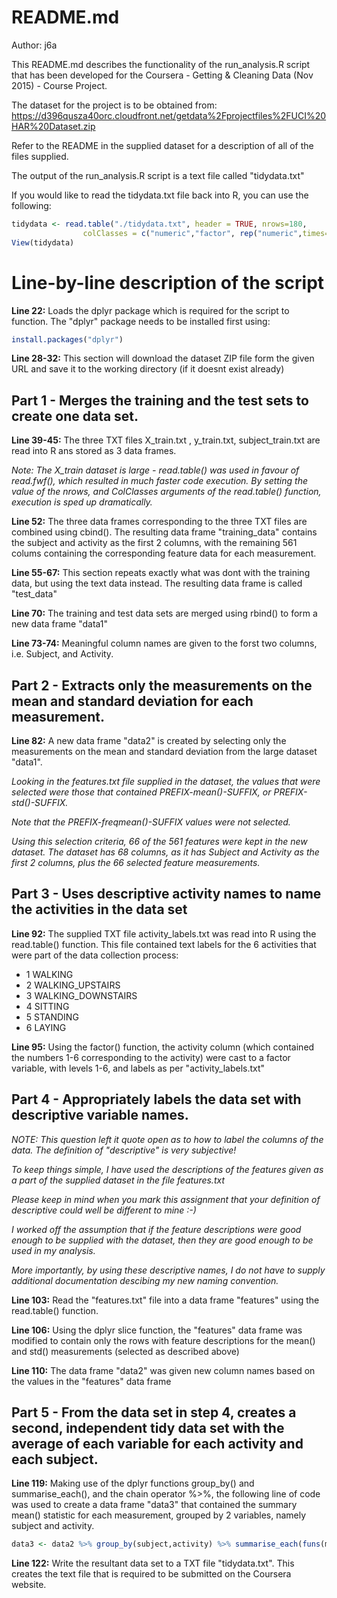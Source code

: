 # README.md

Author: j6a

This README.md describes the functionality of the run_analysis.R script that has been
developed for the Coursera  - Getting & Cleaning Data (Nov 2015) - Course Project.

The dataset for the project is to be obtained from:
https://d396qusza40orc.cloudfront.net/getdata%2Fprojectfiles%2FUCI%20HAR%20Dataset.zip 

Refer to the README in the supplied dataset for a description of all of the files
supplied.

The output of the run_analysis.R script is a text file called "tidydata.txt"

If you would like to read the tidydata.txt file back into R, you can use the following:

```R
tidydata <- read.table("./tidydata.txt", header = TRUE, nrows=180, 
				colClasses = c("numeric","factor", rep("numeric",times=66)))
View(tidydata)
```



# Line-by-line description of the script
 
**Line 22:** 	Loads the dplyr package which is required for the script to function.
				The "dplyr" package needs to be installed first using:
				
```R
install.packages("dplyr")
```
						
**Line 28-32:**	This section will download the dataset ZIP file form the given URL and
				save it to the working directory (if it doesnt exist already)

## Part 1 -	Merges the training and the test sets to create one data set.
		
**Line 39-45:**	The three TXT files X_train.txt , y_train.txt, subject_train.txt are
				read into R ans stored as 3 data frames.
			
*Note:	The X_train dataset is large - read.table() was used in favour
		of read.fwf(), which resulted in much faster code execution.
		By setting the value of the nrows, and ColClasses arguments
		of the read.table() function, execution is sped up
		dramatically.*
			
**Line 52:**	The three data frames corresponding to the three TXT files are
				combined using cbind(). The resulting data frame "training_data"
				contains the subject and activity as the first 2 columns, with the
				remaining 561 colums containing the corresponding feature data for
				each measurement.

**Line 55-67:**	This section repeats exactly what was dont with the training data, 
				but using the text data instead. The resulting data frame is called
				"test_data"
			
**Line 70:**	The training and test data sets are merged using rbind() to form 
				a new data frame "data1"

**Line 73-74:**	Meaningful column names are given to the forst two columns, 
				i.e. Subject, and Activity.
			
## Part 2 -	Extracts only the measurements on the mean and standard deviation for each measurement.
			
**Line 82:**	A new data frame "data2" is created by selecting only the measurements
				on the mean and standard deviation from the large dataset "data1".
			
*Looking in the features.txt file supplied in the dataset, the values that
were selected were those that contained PREFIX-mean()-SUFFIX, or
PREFIX-std()-SUFFIX.*
			
*Note that the PREFIX-freqmean()-SUFFIX values were not selected.*

*Using this selection criteria, 66 of the 561 features were kept in the
new dataset. The dataset has 68 columns, as it has Subject and Activity
as the first 2 columns, plus the 66 selected feature measurements.*

## Part 3 -	Uses descriptive activity names to name the activities in the data set

**Line 92:** 	The supplied TXT file activity_labels.txt was read into R using the
				read.table() function.
				This file contained text labels for the 6 activities that were part
				of the data collection process:
- 1 WALKING
- 2 WALKING_UPSTAIRS
- 3 WALKING_DOWNSTAIRS
- 4 SITTING
- 5 STANDING
- 6 LAYING
			
**Line 95:**	Using the factor() function, the activity column (which contained the
				numbers 1-6 corresponding to the activity) were cast to a factor
				variable, with levels 1-6, and labels as per "activity_labels.txt"
			
			
## Part 4 - Appropriately labels the data set with descriptive variable names. 

*NOTE: This question left it quote open as to how to label the columns of the data.
The definition of "descriptive" is very subjective!*
		
*To keep things simple, I have used the descriptions of the features given
as a part of the supplied dataset in the file features.txt*
		
*Please keep in mind when you mark this assignment that your definition
of descriptive could well be different to mine :-)*
		
*I worked off the assumption that if the feature descriptions were good 
enough to be supplied with the dataset, then they are good enough to be
used in my analysis.*
		
*More importantly, by using these descriptive names, I do not have to supply
additional documentation descibing my new naming convention.*
		

**Line 103:** 	Read the "features.txt" file into a data frame "features" using the
				read.table() function.

**Line 106:**	Using the dplyr slice function, the "features" data frame was modified to
				contain only the rows with feature descriptions for the mean() and std()
				measurements (selected as described above)
			
**Line 110:**	The data frame "data2" was given new column names based on the values in
				the "features" data frame
		


## Part 5 - From the data set in step 4, creates a second, independent tidy data set with the average of each variable for each activity and each subject. 

**Line 119:**	Making use of the dplyr functions group_by() and summarise_each(), and
				the chain operator %>%, the following line of code was used to create a data 
				frame "data3" that contained the summary mean() statistic for each
				measurement, grouped by 2 variables, namely subject and activity.
			
```R
data3 <- data2 %>% group_by(subject,activity) %>% summarise_each(funs(mean))
```
			
**Line 122:**	Write the resultant data set to a TXT file "tidydata.txt". This creates
				the text file that is required to be submitted on the Coursera website.
			
			
